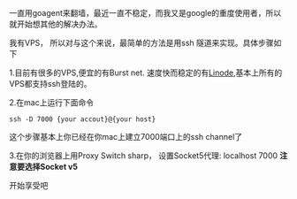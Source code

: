 一直用goagent来翻墙，最近一直不稳定，而我又是google的重度使用者，所以就开始想其他的解决办法。

我有VPS， 所以对与这个来说，最简单的方法是用ssh 隧道来实现。具体步骤如下

1.目前有很多的VPS,便宜的有Burst net. 速度快而稳定的有[Linode](http://www.linode.com/?r=d9ee76f48097286f4832d02e67930354125e9f7d),基本上所有的VPS都支持ssh登陆的。

2.在mac上运行下面命令

    ssh -D 7000 {your accout}@{your host}

这个步骤基本上你已经在你mac上建立7000端口上的ssh channel了

3.在你的浏览器上用Proxy Switch sharp， 设置Socket5代理: localhost  7000  **注意要选择Socket v5**

开始享受吧

